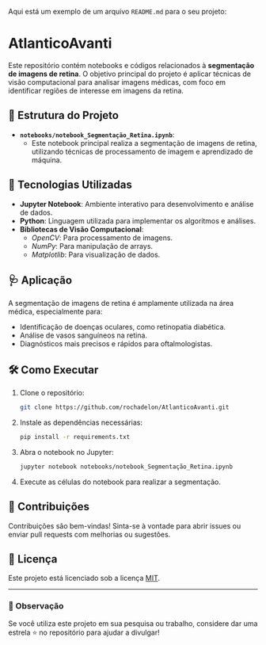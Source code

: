 Aqui está um exemplo de um arquivo `README.md` para o seu projeto:


# AtlanticoAvanti

Este repositório contém notebooks e códigos relacionados à **segmentação de imagens de retina**. O objetivo principal do projeto é aplicar técnicas de visão computacional para analisar imagens médicas, com foco em identificar regiões de interesse em imagens da retina.

## 📁 Estrutura do Projeto

- **`notebooks/notebook_Segmentação_Retina.ipynb`**: 
  - Este notebook principal realiza a segmentação de imagens de retina, utilizando técnicas de processamento de imagem e aprendizado de máquina.

## 🚀 Tecnologias Utilizadas

- **Jupyter Notebook**: Ambiente interativo para desenvolvimento e análise de dados.
- **Python**: Linguagem utilizada para implementar os algoritmos e análises.
- **Bibliotecas de Visão Computacional**:
  - *OpenCV*: Para processamento de imagens.
  - *NumPy*: Para manipulação de arrays.
  - *Matplotlib*: Para visualização de dados.

## 🩺 Aplicação

A segmentação de imagens de retina é amplamente utilizada na área médica, especialmente para:
- Identificação de doenças oculares, como retinopatia diabética.
- Análise de vasos sanguíneos na retina.
- Diagnósticos mais precisos e rápidos para oftalmologistas.

## 🛠️ Como Executar

1. Clone o repositório:
   ```bash
   git clone https://github.com/rochadelon/AtlanticoAvanti.git
   ```
2. Instale as dependências necessárias:
   ```bash
   pip install -r requirements.txt
   ```
3. Abra o notebook no Jupyter:
   ```bash
   jupyter notebook notebooks/notebook_Segmentação_Retina.ipynb
   ```
4. Execute as células do notebook para realizar a segmentação.

## 🤝 Contribuições

Contribuições são bem-vindas! Sinta-se à vontade para abrir issues ou enviar pull requests com melhorias ou sugestões.

## 📄 Licença

Este projeto está licenciado sob a licença [MIT](LICENSE).

---

### 📢 Observação
Se você utiliza este projeto em sua pesquisa ou trabalho, considere dar uma estrela ⭐ no repositório para ajudar a divulgar!
```